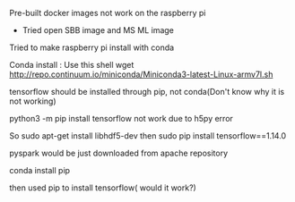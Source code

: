 Pre-built docker images not work on the raspberry pi
  - Tried open SBB image and MS ML image

Tried to make raspberry pi install with conda

Conda install : Use this shell wget http://repo.continuum.io/miniconda/Miniconda3-latest-Linux-armv7l.sh

tensorflow should be installed through pip, not conda(Don't know why it is not working)

python3 -m pip install tensorflow not work due to h5py error

So sudo apt-get install libhdf5-dev then sudo pip install tensorflow==1.14.0

pyspark would be just downloaded from apache repository

conda install pip

then used pip to install tensorflow( would it work?)
